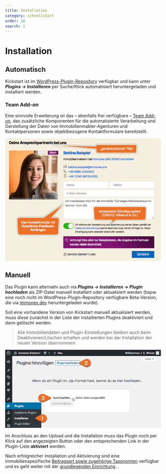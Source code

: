 ```yaml
---
title: Installation
category: schnellstart
order: 10
search: 1
---
```


# Installation

## Automatisch

Kickstart ist im [WordPress-Plugin-Repository](https://de.wordpress.org/plugins/immonex-kickstart/) verfügbar und kann unter ***Plugins → Installieren*** per Suche/Klick automatisiert heruntergeladen und installiert werden.

### Team Add-on

Eine sinnvolle Erweiterung ist das – ebenfalls frei verfügbare – [Team Add-on](https://de.wordpress.org/plugins/immonex-kickstart-team/), das zusätzliche Komponenten für die automatisierte Verarbeitung und Darstellung der Daten von Immobilienmakler-Agenturen und Kontaktpersonen sowie objektbezogene Kontaktformulare bereitstellt.

![Screenshot: Team Add-on Kontakt-Widget](../assets/scst-team-add-on-contact-section-1.gif)

## Manuell

Das Plugin kann alternativ auch via ***Plugins → Installieren → Plugin hochladen*** als ZIP-Datei manuell installiert oder aktualisiert werden (bspw. eine noch nicht im WordPress-Plugin-Repository verfügbare Beta-Version, die via [immonex.dev](https://immonex.dev/) heruntergeladen wurde).

Soll eine vorhandene Version von Kickstart manuell aktualisiert werden, muss diese zunächst in der Liste der installierten Plugins deaktiviert und dann gelöscht werden.

> Alle Immobiliendaten und Plugin-Einstellungen bleiben auch beim Deaktivieren/Löschen erhalten und werden bei der Installation der neuen Version übernommen.

![manuelle Installation](../assets/scst-manual-install-1.gif)

Im Anschluss an den Upload und die Installation muss das Plugin noch per Klick auf den angezeigten Button oder den entsprechenden Link in der Plugin-Liste **aktiviert** werden.

Nach erfolgreicher Installation und Aktivierung sind eine immobilienspezifische [Beitragsart sowie zugehörige Taxonomien](../beitragsarten-taxonomien.html) verfügbar und es geht weiter mit der [grundlegenden Einrichtung](einrichtung.html)...
